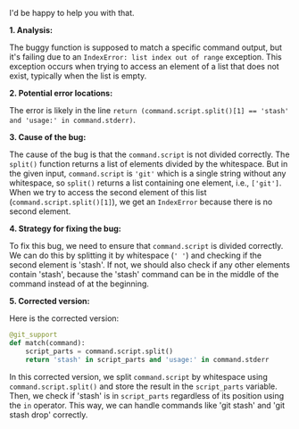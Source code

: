 I'd be happy to help you with that.

**1. Analysis:**

The buggy function is supposed to match a specific command output, but it's failing due to an `IndexError: list index out of range` exception. This exception occurs when trying to access an element of a list that does not exist, typically when the list is empty.

**2. Potential error locations:**

The error is likely in the line `return (command.script.split()[1] == 'stash' and 'usage:' in command.stderr)`.

**3. Cause of the bug:**

The cause of the bug is that the `command.script` is not divided correctly. The `split()` function returns a list of elements divided by the whitespace. But in the given input, `command.script` is `'git'` which is a single string without any whitespace, so `split()` returns a list containing one element, i.e., `['git']`. When we try to access the second element of this list (`command.script.split()[1]`), we get an `IndexError` because there is no second element.

**4. Strategy for fixing the bug:**

To fix this bug, we need to ensure that `command.script` is divided correctly. We can do this by splitting it by whitespace (`' '`) and checking if the second element is 'stash'. If not, we should also check if any other elements contain 'stash', because the 'stash' command can be in the middle of the command instead of at the beginning.

**5. Corrected version:**

Here is the corrected version:
```python
@git_support
def match(command):
    script_parts = command.script.split()
    return 'stash' in script_parts and 'usage:' in command.stderr
```

In this corrected version, we split `command.script` by whitespace using `command.script.split()` and store the result in the `script_parts` variable. Then, we check if 'stash' is in `script_parts` regardless of its position using the `in` operator. This way, we can handle commands like 'git stash' and 'git stash drop' correctly.